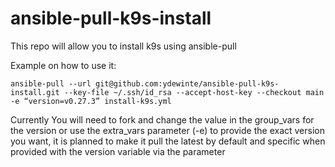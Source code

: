 # ansible-pull-k9s-install
This repo will allow you to install k9s using ansible-pull

Example on how to use it:

```
ansible-pull --url git@github.com:ydewinte/ansible-pull-k9s-install.git --key-file ~/.ssh/id_rsa --accept-host-key --checkout main -e “version=v0.27.3” install-k9s.yml
```

Currently You will need to fork and change the value in the group_vars for the version or use the extra_vars parameter (-e) to provide the exact version you want, it is planned to make it pull the latest by default and specific when provided with the version variable via the parameter